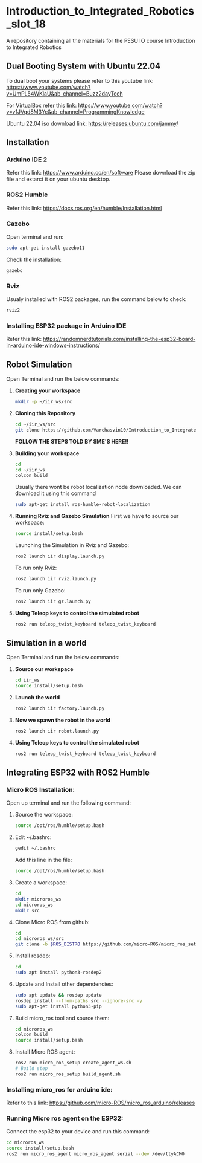 # Introduction_to_Integrated_Robotics_slot_18
A repository containing all the materials for the PESU IO course Introduction to Integrated Robotics

## Dual Booting System with Ubuntu 22.04

To dual boot your systems please refer to this youtube link:
https://www.youtube.com/watch?v=UmPL54WKlaU&ab_channel=Buzz2dayTech

For VirtualBox refer this link:
https://www.youtube.com/watch?v=v1JVqd8M3Yc&ab_channel=ProgrammingKnowledge

Ubuntu 22.04 iso download link:
https://releases.ubuntu.com/jammy/

## Installation

### Arduino IDE 2
Refer this link:
https://www.arduino.cc/en/software
Please download the zip file and extarct it on your ubuntu desktop.

### ROS2 Humble
Refer this link:
https://docs.ros.org/en/humble/Installation.html

### Gazebo 
Open terminal and run:
```bash
sudo apt-get install gazebo11
```
Check the installation:
```bash
gazebo
```

### Rviz
Usualy installed with ROS2 packages, run the command below to check:
```bash
rviz2
```

### Installing ESP32 package in Arduino IDE
Refer this link:
https://randomnerdtutorials.com/installing-the-esp32-board-in-arduino-ide-windows-instructions/

## Robot Simulation

Open Terminal and run the below commands:

1. **Creating your workspace**
   ```bash
   mkdir -p ~/iir_ws/src
   ```
   
2. **Cloning this Repository**
   ```bash
   cd ~/iir_ws/src
   git clone https://github.com/Varchasvin10/Introduction_to_Integrated_Robotics_slot_18.git
   ```
   **FOLLOW THE STEPS TOLD BY SME'S HERE!!**

3. **Building your workspace**
   ```bash
   cd
   cd ~/iir_ws
   colcon build
   ```

   Usually there wont be robot localization node downloaded.
   We can download it using this command
   ```bash
   sudo apt-get install ros-humble-robot-localization
   ```

5. **Running Rviz and Gazebo Simulation**
   First we have to source our workspace:
   ```bash
   source install/setup.bash
   ```
   Launching the Simulation in Rviz and Gazebo:
   ```bash
   ros2 launch iir display.launch.py
   ```
   To run only Rviz:
   ```bash
   ros2 launch iir rviz.launch.py
   ```
   To run only Gazebo:
   ```bash
   ros2 launch iir gz.launch.py
   ```

7. **Using Teleop keys to control the simulated robot**
   ```bash
   ros2 run teleop_twist_keyboard teleop_twist_keyboard
   ```

## Simulation in a world

Open Terminal and run the below commands:

1. **Source our workspace**
   ```bash
   cd iir_ws
   source install/setup.bash
   ```

2. **Launch the world**
   ```bash
   ros2 launch iir factory.launch.py
   ```

3. **Now we spawn the robot in the world**
   ```bash
   ros2 launch iir robot.launch.py
   ```

4. **Using Teleop keys to control the simulated robot**
   ```bash
   ros2 run teleop_twist_keyboard teleop_twist_keyboard
   ```   

## Integrating ESP32 with ROS2 Humble

### Micro ROS Installation:

Open up terminal and run the following command:

1. Source the workspace:
   ```bash
   source /opt/ros/humble/setup.bash
   ```

2. Edit ~/.bashrc:
   ```bash
   gedit ~/.bashrc
   ```
   Add this line in the file:
   ```bash
   source /opt/ros/humble/setup.bash
   ```

3. Create a workspace:
   ```bash
   cd
   mkdir microros_ws
   cd microros_ws
   mkdir src
   ```

4. Clone Micro ROS from github:
   ```bash
   cd
   cd microros_ws/src
   git clone -b $ROS_DISTRO https://github.com/micro-ROS/micro_ros_setup.git src/micro_ros_setup
   ```

5. Install rosdep:
   ```bash
   cd
   sudo apt install python3-rosdep2
   ```

6. Update and Install other dependencies:
   ```bash
   sudo apt update && rosdep update
   rosdep install --from-paths src --ignore-src -y
   sudo apt-get install python3-pip
   ```

7. Build micro_ros tool and source them:
   ```bash
   cd microros_ws
   colcon build
   source install/setup.bash
   ```

8. Install Micro ROS agent:
   ```bash
   ros2 run micro_ros_setup create_agent_ws.sh
   # Build step
   ros2 run micro_ros_setup build_agent.sh
   ```

### Installing micro_ros for arduino ide:
Refer to this link:
https://github.com/micro-ROS/micro_ros_arduino/releases

### Running Micro ros agent on the ESP32:

Connect the esp32 to your device and run this command:
```bash
cd microros_ws
source install/setup.bash
ros2 run micro_ros_agent micro_ros_agent serial --dev /dev/ttyACM0
```
